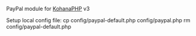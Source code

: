 PayPal module for [KohanaPHP](http://github.com/shadowhand/kohana) v3

Setup local config file:
cp config/paypal-default.php config/paypal.php
rm config/paypal-default.php
